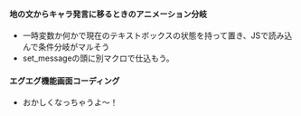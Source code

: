 #### 地の文からキャラ発言に移るときのアニメーション分岐
- 一時変数か何かで現在のテキストボックスの状態を持って置き、JSで読み込んで条件分岐がマルそう
- set_messageの頭に別マクロで仕込もう。

#### エグエグ機能画面コーディング
- おかしくなっちゃうよ～！